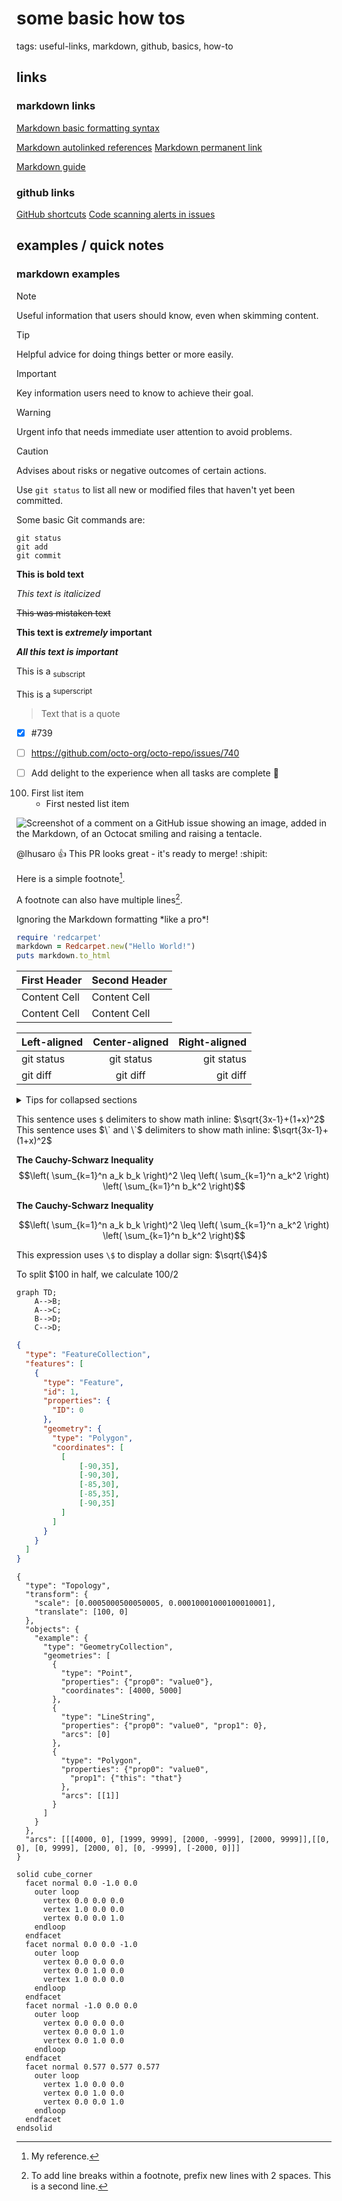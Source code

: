 # some basic how tos

tags: useful-links, markdown, github, basics, how-to

## links

### markdown links

[Markdown basic formatting syntax](https://docs.github.com/en/get-started/writing-on-github/getting-started-with-writing-and-formatting-on-github/basic-writing-and-formatting-syntax)

[Markdown autolinked references](https://docs.github.com/en/get-started/writing-on-github/working-with-advanced-formatting/autolinked-references-and-urls)
[Markdown permanent link](https://docs.github.com/en/get-started/writing-on-github/working-with-advanced-formatting/creating-a-permanent-link-to-a-code-snippet)

[Markdown guide](https://www.markdownguide.org/basic-syntax/)


### github links

[GitHub shortcuts](https://docs.github.com/en/get-started/accessibility/keyboard-shortcuts)
[Code scanning alerts in issues](https://docs.github.com/en/code-security/code-scanning/managing-code-scanning-alerts/tracking-code-scanning-alerts-in-issues-using-task-lists)



## examples / quick notes

### markdown examples

> [!NOTE]
> Useful information that users should know, even when skimming content.

> [!TIP]
> Helpful advice for doing things better or more easily.

> [!IMPORTANT]
> Key information users need to know to achieve their goal.

> [!WARNING]
> Urgent info that needs immediate user attention to avoid problems.

> [!CAUTION]
> Advises about risks or negative outcomes of certain actions.

<!-- This content will not appear in the rendered Markdown -->


Use `git status` to list all new or modified files that haven't yet been committed.


Some basic Git commands are:
```
git status
git add
git commit
```


**This is bold text**	

_This text is italicized_	

~~This was mistaken text~~	

**This text is _extremely_ important**

***All this text is important***	

This is a <sub>subscript</sub> 

This is a <sup>superscript</sup> 

> Text that is a quote

- [x] #739
- [ ] https://github.com/octo-org/octo-repo/issues/740
- [ ] Add delight to the experience when all tasks are complete :tada:


100. First list item
     - First nested list item

    
![Screenshot of a comment on a GitHub issue showing an image, added in the Markdown, of an Octocat smiling and raising a tentacle.](https://myoctocat.com/assets/images/base-octocat.svg "This is a picture")


@lhusaro :+1: This PR looks great - it's ready to merge! :shipit:


Here is a simple footnote[^1].

A footnote can also have multiple lines[^2].

[^1]: My reference.
[^2]: To add line breaks within a footnote, prefix new lines with 2 spaces.
  This is a second line.

Ignoring the Markdown formatting \*like a pro\*!

```ruby
require 'redcarpet'
markdown = Redcarpet.new("Hello World!")
puts markdown.to_html
```

| First Header  | Second Header |
| ------------- | ------------- |
| Content Cell  | Content Cell  |
| Content Cell  | Content Cell  |

| Left-aligned | Center-aligned | Right-aligned |
| :---         |     :---:      |          ---: |
| git status   | git status     | git status    |
| git diff     | git diff       | git diff      |


<details>

<summary>Tips for collapsed sections</summary>

### You can add a header

You can add text within a collapsed section. 

You can add an image or a code block, too.

```ruby
   puts "Hello World"
```

</details>


This sentence uses `$` delimiters to show math inline:  $\sqrt{3x-1}+(1+x)^2$
This sentence uses $\` and \`$ delimiters to show math inline:  $`\sqrt{3x-1}+(1+x)^2`$

**The Cauchy-Schwarz Inequality**
$$\left( \sum_{k=1}^n a_k b_k \right)^2 \leq \left( \sum_{k=1}^n a_k^2 \right) \left( \sum_{k=1}^n b_k^2 \right)$$

**The Cauchy-Schwarz Inequality**

```math
\left( \sum_{k=1}^n a_k b_k \right)^2 \leq \left( \sum_{k=1}^n a_k^2 \right) \left( \sum_{k=1}^n b_k^2 \right)
```

This expression uses `\$` to display a dollar sign: $`\sqrt{\$4}`$

To split <span>$</span>100 in half, we calculate $100/2$


```mermaid
graph TD;
    A-->B;
    A-->C;
    B-->D;
    C-->D;
```


```geojson
{
  "type": "FeatureCollection",
  "features": [
    {
      "type": "Feature",
      "id": 1,
      "properties": {
        "ID": 0
      },
      "geometry": {
        "type": "Polygon",
        "coordinates": [
          [
              [-90,35],
              [-90,30],
              [-85,30],
              [-85,35],
              [-90,35]
          ]
        ]
      }
    }
  ]
}
```


```topojson
{
  "type": "Topology",
  "transform": {
    "scale": [0.0005000500050005, 0.00010001000100010001],
    "translate": [100, 0]
  },
  "objects": {
    "example": {
      "type": "GeometryCollection",
      "geometries": [
        {
          "type": "Point",
          "properties": {"prop0": "value0"},
          "coordinates": [4000, 5000]
        },
        {
          "type": "LineString",
          "properties": {"prop0": "value0", "prop1": 0},
          "arcs": [0]
        },
        {
          "type": "Polygon",
          "properties": {"prop0": "value0",
            "prop1": {"this": "that"}
          },
          "arcs": [[1]]
        }
      ]
    }
  },
  "arcs": [[[4000, 0], [1999, 9999], [2000, -9999], [2000, 9999]],[[0, 0], [0, 9999], [2000, 0], [0, -9999], [-2000, 0]]]
}
```


```stl
solid cube_corner
  facet normal 0.0 -1.0 0.0
    outer loop
      vertex 0.0 0.0 0.0
      vertex 1.0 0.0 0.0
      vertex 0.0 0.0 1.0
    endloop
  endfacet
  facet normal 0.0 0.0 -1.0
    outer loop
      vertex 0.0 0.0 0.0
      vertex 0.0 1.0 0.0
      vertex 1.0 0.0 0.0
    endloop
  endfacet
  facet normal -1.0 0.0 0.0
    outer loop
      vertex 0.0 0.0 0.0
      vertex 0.0 0.0 1.0
      vertex 0.0 1.0 0.0
    endloop
  endfacet
  facet normal 0.577 0.577 0.577
    outer loop
      vertex 1.0 0.0 0.0
      vertex 0.0 1.0 0.0
      vertex 0.0 0.0 1.0
    endloop
  endfacet
endsolid
```



